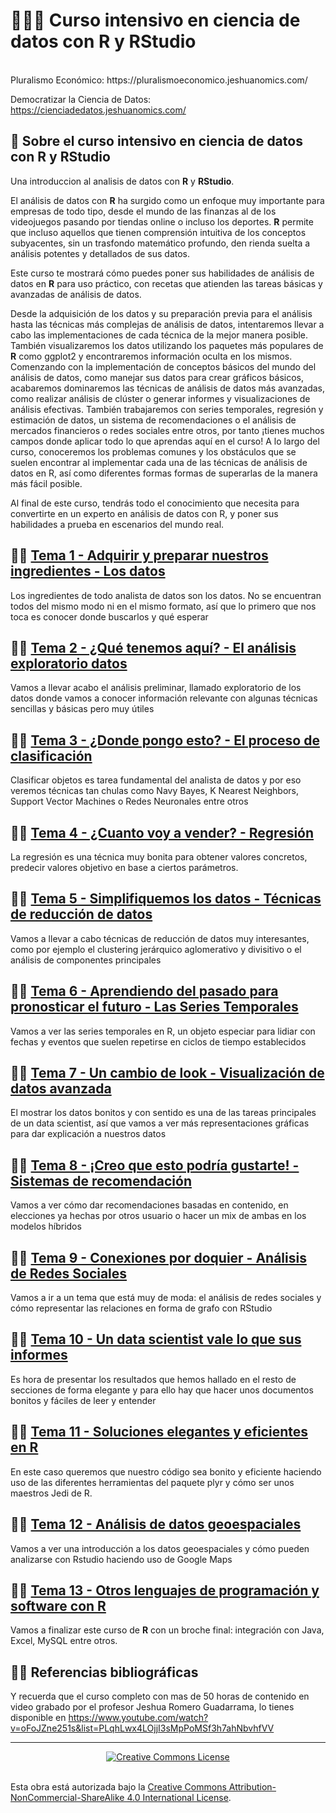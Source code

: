 # 👨🏻‍💻 Curso intensivo en ciencia de datos con **R** y RStudio

<br/>
Pluralismo Económico:
https://pluralismoeconomico.jeshuanomics.com/

Democratizar la Ciencia de Datos:
https://cienciadedatos.jeshuanomics.com/
<br/>

## 📖 Sobre el curso intensivo en ciencia de datos con **R** y RStudio 

Una introduccion al analisis de datos con **R** y **RStudio**. 

El análisis de datos con **R** ha surgido como un enfoque muy importante para empresas de todo tipo, desde el mundo de las finanzas al de los videojuegos pasando por tiendas online o incluso los deportes. **R** permite que incluso aquellos que tienen comprensión intuitiva de los conceptos subyacentes, sin un trasfondo matemático profundo, den rienda suelta a análisis potentes y detallados de sus datos.

Este curso te mostrará cómo puedes poner sus habilidades de análisis de datos en **R** para uso práctico, con recetas que atienden las tareas básicas y avanzadas de análisis de datos. 

Desde la adquisición de los datos y su preparación previa para el análisis hasta las técnicas más complejas de análisis de datos, intentaremos llevar a cabo las implementaciones de cada técnica de la mejor manera posible. 
También visualizaremos los datos utilizando los paquetes más populares de **R** como ggplot2 y encontraremos información oculta en los mismos. 
Comenzando con la implementación de conceptos básicos del mundo del análisis de datos, como manejar sus datos para crear gráficos básicos, acabaremos dominaremos las técnicas de análisis de datos más avanzadas, como realizar análisis de clúster o generar informes y visualizaciones de análisis efectivas. 
También trabajaremos con series temporales, regresión y estimación de datos, un sistema de recomendaciones o el análisis de mercados financieros o redes sociales entre otros, por tanto ¡tienes muchos campos donde aplicar todo lo que aprendas aquí en el curso!
A lo largo del curso, conoceremos los problemas comunes y los obstáculos que se suelen encontrar al implementar cada una de las técnicas de análisis de datos en R, así como diferentes formas formas de superarlas de la manera más fácil posible.

Al final de este curso, tendrás todo el conocimiento que necesita para convertirte en un experto en análisis de datos con R, y poner sus habilidades a prueba en escenarios del mundo real.

## 🤖🧠 [Tema 1 - Adquirir y preparar nuestros ingredientes - Los datos](https://github.com/JeshuaNomics/JeshuaNomics-Curso-intensivo-en-ciencia-de-datos-con-R-y-RStudio/tree/main/Scripts/Tema-01)  

Los ingredientes de todo analista de datos son los datos. No se encuentran todos del mismo modo ni en el mismo formato, así que lo primero que nos toca es conocer donde buscarlos y qué esperar

## 🤖🧠 [Tema 2 - ¿Qué tenemos aquí? - El análisis exploratorio datos](https://github.com/JeshuaNomics/JeshuaNomics-Curso-intensivo-en-ciencia-de-datos-con-R-y-RStudio/tree/main/Scripts/Tema-02) 

Vamos a llevar acabo el análisis preliminar, llamado exploratorio de los datos donde vamos a conocer información relevante con algunas técnicas sencillas y básicas pero muy útiles

## 🤖🧠 [Tema 3 - ¿Donde pongo esto? - El proceso de clasificación](https://github.com/JeshuaNomics/JeshuaNomics-Curso-intensivo-en-ciencia-de-datos-con-R-y-RStudio/tree/main/Scripts/Tema-03) 

Clasificar objetos es tarea fundamental del analista de datos y por eso veremos técnicas tan chulas como Navy Bayes, K Nearest Neighbors, Support Vector Machines o Redes Neuronales entre otros

## 🤖🧠 [Tema 4 - ¿Cuanto voy a vender? - Regresión](https://github.com/JeshuaNomics/JeshuaNomics-Curso-intensivo-en-ciencia-de-datos-con-R-y-RStudio/tree/main/Scripts/Tema-04) 

La regresión es una técnica muy bonita para obtener valores concretos, predecir valores objetivo en base a ciertos parámetros.

## 🤖🧠 [Tema 5 - Simplifiquemos los datos - Técnicas de reducción de datos](https://github.com/JeshuaNomics/JeshuaNomics-Curso-intensivo-en-ciencia-de-datos-con-R-y-RStudio/tree/main/Scripts/Tema-05) 

Vamos a llevar a cabo técnicas de reducción de datos muy interesantes, como por ejemplo el clustering jerárquico aglomerativo y divisitivo o el análisis de componentes principales

## 🤖🧠 [Tema 6 - Aprendiendo del pasado para pronosticar el futuro - Las Series Temporales](https://github.com/JeshuaNomics/JeshuaNomics-Curso-intensivo-en-ciencia-de-datos-con-R-y-RStudio/tree/main/Scripts/Tema-06) 

Vamos a ver las series temporales en R, un objeto especiar para lidiar con fechas y eventos que suelen repetirse en ciclos de tiempo establecidos

## 🤖🧠 [Tema 7 - Un cambio de look - Visualización de datos avanzada](https://github.com/JeshuaNomics/JeshuaNomics-Curso-intensivo-en-ciencia-de-datos-con-R-y-RStudio/tree/main/Scripts/Tema-07) 

El mostrar los datos bonitos y con sentido es una de las tareas principales de un data scientist, así que vamos a ver más representaciones gráficas para dar explicación a nuestros datos

## 🤖🧠 [Tema 8 - ¡Creo que esto podría gustarte! - Sistemas de recomendación](https://github.com/JeshuaNomics/JeshuaNomics-Curso-intensivo-en-ciencia-de-datos-con-R-y-RStudio/tree/main/Scripts/Tema-08) 

Vamos a ver cómo dar recomendaciones basadas en contenido, en elecciones ya hechas por otros usuario o hacer un mix de ambas en los modelos híbridos

## 🤖🧠 [Tema 9 - Conexiones por doquier - Análisis de Redes Sociales](https://github.com/JeshuaNomics/JeshuaNomics-Curso-intensivo-en-ciencia-de-datos-con-R-y-RStudio/tree/main/Scripts/Tema-09) 

Vamos a ir a un tema que está muy de moda: el análisis de redes sociales y cómo representar las relaciones en forma de grafo con RStudio

## 🤖🧠 [Tema 10 - Un data scientist vale lo que sus informes](https://github.com/JeshuaNomics/JeshuaNomics-Curso-intensivo-en-ciencia-de-datos-con-R-y-RStudio/tree/main/Scripts/Tema-10) 

Es hora de presentar los resultados que hemos hallado en el resto de secciones de forma elegante y para ello hay que hacer unos documentos bonitos y fáciles de leer y entender

## 🤖🧠 [Tema 11 - Soluciones elegantes y eficientes en R](https://github.com/JeshuaNomics/JeshuaNomics-Curso-intensivo-en-ciencia-de-datos-con-R-y-RStudio/tree/main/Scripts/Tema-11) 

En este caso queremos que nuestro código sea bonito y eficiente haciendo uso de las diferentes herramientas del paquete plyr y cómo ser unos maestros Jedi de R.

## 🤖🧠 [Tema 12 - Análisis de datos geoespaciales](https://github.com/JeshuaNomics/JeshuaNomics-Curso-intensivo-en-ciencia-de-datos-con-R-y-RStudio/tree/main/Scripts/Tema-12) 

Vamos a ver una introducción a los datos geoespaciales y cómo pueden analizarse con Rstudio haciendo uso de Google Maps

## 🤖🧠 [Tema 13 - Otros lenguajes de programación y software con R](https://github.com/JeshuaNomics/JeshuaNomics-Curso-intensivo-en-ciencia-de-datos-con-R-y-RStudio/tree/main/Scripts/Tema-13) 

Vamos a finalizar este curso de **R** con un broche final: integración con Java, Excel, MySQL entre otros.

## ✍🏻 Referencias bibliográficas

Y recuerda que el curso completo con mas de 50 horas de contenido en video grabado por el profesor Jeshua Romero Guadarrama, lo tienes disponible en https://www.youtube.com/watch?v=oFoJZne251s&list=PLqhLwx4LOjjI3sMpPoMSf3h7ahNbvhfVV

___

<p align="center"><a rel="license" href="http://creativecommons.org/licenses/by-nc-sa/4.0/"><img alt="Creative Commons License" style="border-width:0" src="https://mirrors.creativecommons.org/presskit/buttons/88x31/svg/by-nc-sa.eu.svg"/></a></p><br/>Esta obra está autorizada bajo la <a rel="license" href="http://creativecommons.org/licenses/by-nc-sa/4.0/">Creative Commons Attribution-NonCommercial-ShareAlike 4.0 International License</a>.